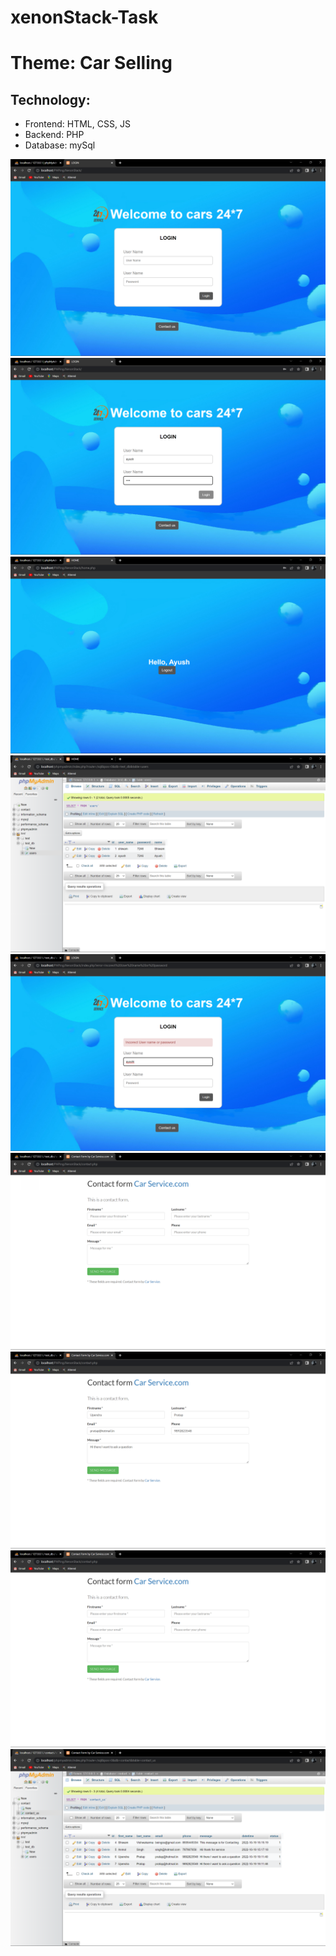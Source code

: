 # xenonStack-Task
<h1>Theme: Car Selling</h1>

<h2>Technology:</h2>
<ul>
  <li>Frontend: HTML, CSS, JS</li>
  <li>Backend: PHP</li>
  <li>Database: mySql</li>
</ul>
<img src="/src/step1.png" alt="ss " >
<img src="/src/step2.png" alt="ss " >
<img src="/src/step3.png" alt="ss " >
<img src="/src/step4.png" alt="ss " >
<img src="/src/step5.png" alt="ss " >
<img src="/src/step6.png" alt="ss " >
<img src="/src/step7.png" alt="ss " >
<img src="/src/step8.png" alt="ss " >
<img src="/src/step9.png" alt="ss " >
